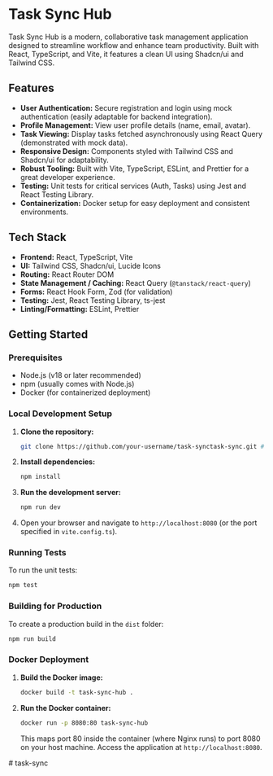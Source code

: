 # Task Sync Hub

Task Sync Hub is a modern, collaborative task management application designed to streamline workflow and enhance team productivity. Built with React, TypeScript, and Vite, it features a clean UI using Shadcn/ui and Tailwind CSS.



## Features

*   **User Authentication:** Secure registration and login using mock authentication (easily adaptable for backend integration).
*   **Profile Management:** View user profile details (name, email, avatar).
*   **Task Viewing:** Display tasks fetched asynchronously using React Query (demonstrated with mock data).
*   **Responsive Design:** Components styled with Tailwind CSS and Shadcn/ui for adaptability.
*   **Robust Tooling:** Built with Vite, TypeScript, ESLint, and Prettier for a great developer experience.
*   **Testing:** Unit tests for critical services (Auth, Tasks) using Jest and React Testing Library.
*   **Containerization:** Docker setup for easy deployment and consistent environments.

## Tech Stack

*   **Frontend:** React, TypeScript, Vite
*   **UI:** Tailwind CSS, Shadcn/ui, Lucide Icons
*   **Routing:** React Router DOM
*   **State Management / Caching:** React Query (`@tanstack/react-query`)
*   **Forms:** React Hook Form, Zod (for validation)
*   **Testing:** Jest, React Testing Library, ts-jest
*   **Linting/Formatting:** ESLint, Prettier

## Getting Started

### Prerequisites

*   Node.js (v18 or later recommended)
*   npm (usually comes with Node.js)
*   Docker (for containerized deployment)

### Local Development Setup

1.  **Clone the repository:**
    ```bash
    git clone https://github.com/your-username/task-synctask-sync.git # Replace with your repo URL
    ```
2.  **Install dependencies:**
    ```bash
    npm install
    ```
3.  **Run the development server:**
    ```bash
    npm run dev
    ```
4.  Open your browser and navigate to `http://localhost:8080` (or the port specified in `vite.config.ts`).

### Running Tests

To run the unit tests:

```bash
npm test
```

### Building for Production

To create a production build in the `dist` folder:

```bash
npm run build
```

### Docker Deployment

1.  **Build the Docker image:**
    ```bash
    docker build -t task-sync-hub .
    ```
2.  **Run the Docker container:**
    ```bash
    docker run -p 8080:80 task-sync-hub
    ```
    This maps port 80 inside the container (where Nginx runs) to port 8080 on your host machine. Access the application at `http://localhost:8080`.

#   t a s k - s y n c 
 
 